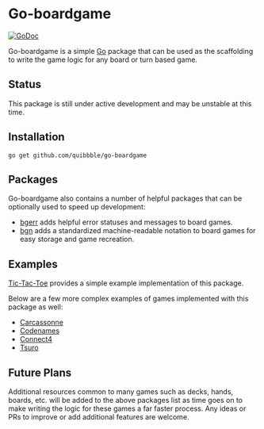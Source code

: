 # Go-boardgame

[![GoDoc](https://godoc.org/github.com/quibbble/go-boardgame?status.svg)](https://godoc.org/github.com/quibbble/go-boardgame)

Go-boardgame is a simple [Go](https://golang.org) package that can be used as the scaffolding to write the game logic for any board or turn based game.

## Status

This package is still under active development and may be unstable at this time.

## Installation

```
go get github.com/quibbble/go-boardgame
```

## Packages

Go-boardgame also contains a number of helpful packages that can be optionally used to speed up development:

- [bgerr](https://github.com/quibbble/go-boardgame/tree/main/pkg/bgerr) adds helpful error statuses and messages to board games.
- [bgn](https://github.com/quibbble/go-boardgame/tree/main/pkg/bgn) adds a standardized machine-readable notation to board games for easy storage and game recreation.

## Examples

[Tic-Tac-Toe](https://github.com/quibbble/go-boardgame/tree/main/examples/tictactoe) provides a simple example implementation of this package.

Below are a few more complex examples of games implemented with this package as well:

- [Carcassonne](https://github.com/quibbble/go-carcassonne)
- [Codenames](https://github.com/quibbble/go-codenames)
- [Connect4](https://github.com/quibbble/go-connect4)
- [Tsuro](https://github.com/quibbble/go-tsuro)

## Future Plans

Additional resources common to many games such as decks, hands, boards, etc. will be added to the above packages list as time goes on to make writing the logic for these games a far faster process. Any ideas or PRs to improve or add additional features are welcome.
